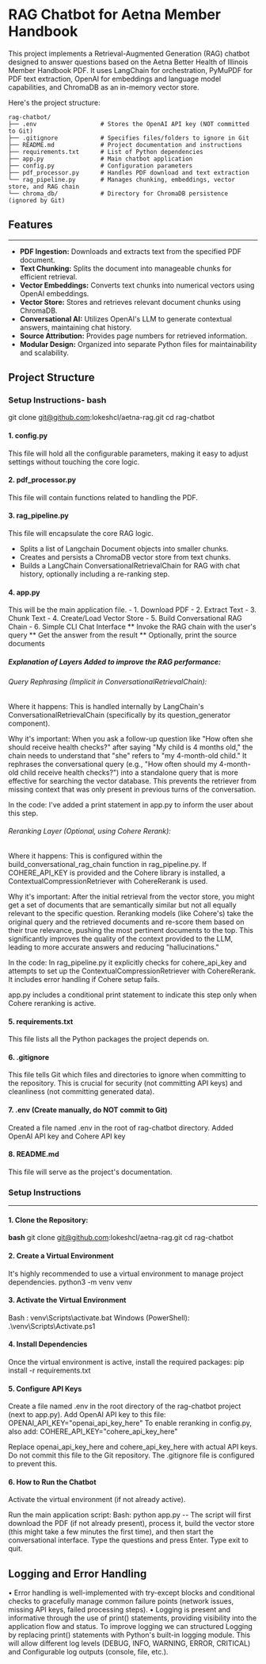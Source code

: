 # RAG Chatbot for Aetna Member Handbook

This project implements a Retrieval-Augmented Generation (RAG) chatbot designed to answer questions based on the Aetna Better Health of Illinois Member Handbook PDF. It uses LangChain for orchestration, PyMuPDF for PDF text extraction, OpenAI for embeddings and language model capabilities, and ChromaDB as an in-memory vector store.

Here's the project structure:
```
rag-chatbot/
├── .env                  # Stores the OpenAI API key (NOT committed to Git)
├── .gitignore            # Specifies files/folders to ignore in Git
├── README.md             # Project documentation and instructions
├── requirements.txt      # List of Python dependencies
├── app.py                # Main chatbot application
├── config.py             # Configuration parameters
├── pdf_processor.py      # Handles PDF download and text extraction
└── rag_pipeline.py       # Manages chunking, embeddings, vector store, and RAG chain
└── chroma_db/            # Directory for ChromaDB persistence (ignored by Git) 
```

## Features
------------
* **PDF Ingestion:** Downloads and extracts text from the specified PDF document.
* **Text Chunking:** Splits the document into manageable chunks for efficient retrieval.
* **Vector Embeddings:** Converts text chunks into numerical vectors using OpenAI embeddings.
* **Vector Store:** Stores and retrieves relevant document chunks using ChromaDB.
* **Conversational AI:** Utilizes OpenAI's LLM to generate contextual answers, maintaining chat history.
* **Source Attribution:** Provides page numbers for retrieved information.
* **Modular Design:** Organized into separate Python files for maintainability and scalability.

## Project Structure

### Setup Instructions- bash
git clone git@github.com:lokeshcl/aetna-rag.git
cd rag-chatbot

#### 1. config.py
This file will hold all the configurable parameters, making it easy to adjust settings without touching the core logic.

#### 2. pdf_processor.py
This file will contain functions related to handling the PDF.

#### 3. rag_pipeline.py
This file will encapsulate the core RAG logic.
-    Splits a list of Langchain Document objects into smaller chunks.
-    Creates and persists a ChromaDB vector store from text chunks. 
-    Builds a LangChain ConversationalRetrievalChain for RAG with chat history, optionally including a re-ranking step.

#### 4. app.py
This will be the main application file.
    - 1. Download PDF 
    - 2. Extract Text 
    - 3. Chunk Text 
    - 4. Create/Load Vector Store 
    - 5. Build Conversational RAG Chain 
    - 6. Simple CLI Chat Interface 
            ** Invoke the RAG chain with the user's query
            ** Get the answer from the result
            ** Optionally, print the source documents

##### Explanation of Layers Added to improve the RAG performance:
###### Query Rephrasing (Implicit in ConversationalRetrievalChain):
Where it happens: This is handled internally by LangChain's ConversationalRetrievalChain (specifically by its question_generator component).

Why it's important: When you ask a follow-up question like "How often she should receive health checks?" after saying "My child is 4 months old," the chain needs to understand that "she" refers to "my 4-month-old child." It rephrases the conversational query (e.g., "How often should my 4-month-old child receive health checks?") into a standalone query that is more effective for searching the vector database. This prevents the retriever from missing context that was only present in previous turns of the conversation.

In the code: I've added a print statement in app.py to inform the user about this step.

###### Reranking Layer (Optional, using Cohere Rerank):
Where it happens: This is configured within the build_conversational_rag_chain function in rag_pipeline.py. If COHERE_API_KEY is provided and the Cohere library is installed, a ContextualCompressionRetriever with CohereRerank is used.

Why it's important: After the initial retrieval from the vector store, you might get a set of documents that are semantically similar but not all equally relevant to the specific question. Reranking models (like Cohere's) take the original query and the retrieved documents and re-score them based on their true relevance, pushing the most pertinent documents to the top. This significantly improves the quality of the context provided to the LLM, leading to more accurate answers and reducing "hallucinations."

In the code:
In rag_pipeline.py it explicitly checks for cohere_api_key and attempts to set up the ContextualCompressionRetriever with CohereRerank. It includes error handling if Cohere setup fails.

app.py includes a conditional print statement to indicate this step only when Cohere reranking is active.

#### 5. requirements.txt
This file lists all the Python packages the project depends on.

#### 6. .gitignore
This file tells Git which files and directories to ignore when committing to the repository. This is crucial for security (not committing API keys) and cleanliness (not committing generated data).

#### 7. .env (Create manually, do NOT commit to Git)
Created a file named .env in the root of rag-chatbot directory.
Added  OpenAI API key and Cohere API key

#### 8. README.md
This file will serve as the project's documentation.

### Setup Instructions
----------------------
#### 1. Clone the Repository:
**bash**
    git clone git@github.com:lokeshcl/aetna-rag.git
    cd rag-chatbot

#### 2. Create a Virtual Environment
It's highly recommended to use a virtual environment to manage project dependencies.
python3 -m venv venv

#### 3. Activate the Virtual Environment
Bash : venv\Scripts\activate.bat
Windows (PowerShell): .\venv\Scripts\Activate.ps1

#### 4. Install Dependencies
Once the virtual environment is active, install the required packages:
pip install -r requirements.txt

#### 5. Configure API Keys
Create a file named .env in the root directory of the rag-chatbot project (next to app.py). Add  OpenAI API key to this file:
OPENAI_API_KEY="openai_api_key_here"
To enable reranking in config.py, also add:
COHERE_API_KEY="cohere_api_key_here"

Replace openai_api_key_here and cohere_api_key_here with actual API keys. Do not commit this file to the Git repository. 
The .gitignore file is configured to prevent this.

#### 6. How to Run the Chatbot
Activate the virtual environment (if not already active).

Run the main application script:
Bash: python app.py
-- The script will first download the PDF (if not already present), process it, build the vector store (this might take a few minutes the first time), and then start the conversational interface. Type the questions and press Enter. Type exit to quit.

## Logging and Error Handling
•	Error handling is well-implemented with try-except blocks and conditional checks to gracefully manage common failure points (network issues, missing API keys, failed processing steps).
•	Logging is present and informative through the use of print() statements, providing visibility into the application flow and status. To improve logging we can structured Logging by replacing print() statements with Python's built-in logging module. This will allow different log levels (DEBUG, INFO, WARNING, ERROR, CRITICAL) and Configurable log outputs (console, file, etc.).
